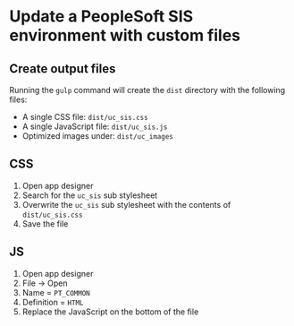 # Update a PeopleSoft SIS environment with custom files

## Create output files

Running the `gulp` command will create the `dist` directory with the following files:

* A single CSS file: `dist/uc_sis.css`
* A single JavaScript file: `dist/uc_sis.js`
* Optimized images under: `dist/uc_images`

## CSS

1. Open app designer
1. Search for the `uc_sis` sub stylesheet
1. Overwrite the `uc_sis` sub stylesheet with the contents of `dist/uc_sis.css`
1. Save the file

## JS

1. Open app designer
1. File -> Open
1. Name = `PT_COMMON`
1. Definition = `HTML`
1. Replace the JavaScript on the bottom of the file
